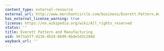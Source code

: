 ```yaml
---
content_type: external-resource
external_url: http://www.merchantcircle.com/business/Everett.Pattern.And.Manufacturing.Inc.978-777-4575
has_external_license_warning: true
license: https://en.wikipedia.org/wiki/All_rights_reserved
status: ''
title: Everett Pattern and Manufacturing
uid: 9673a5ff-d136-4b19-8b99-6bde5d3c294d
wayback_url: ''
---
```

